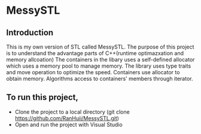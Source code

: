 # MessySTL
## Introduction
This is my own version of STL called MessySTL. The purpose of this project is to understand the advantage parts of C++(runtime optimazxation and memory allcoation)
The containers in the libary uses a self-defined allocator which uses a memory pool to manage memory.
The library uses type traits and move operation to optimize the speed.
Containers use allocator to obtain memory. Algorithms access to containers' members through iterator. 

## To run this project,
* Clone the project to a local directory (git clone https://github.com/RanHuii/MessySTL.git)
* Open and run the project with Visual Studio
